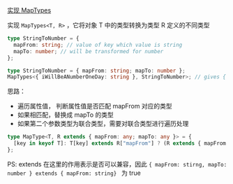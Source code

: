 [实现 MapTypes](https://github.com/type-challenges/type-challenges/blob/main/questions/05821-medium-maptypes/README.md)

实现 `MapTypes<T, R>` ，它将对象 T 中的类型转换为类型 R 定义的不同类型

```ts
type StringToNumber = {
  mapFrom: string; // value of key which value is string
  mapTo: number; // will be transformed for number
};

type StringToNumber = { mapFrom: string; mapTo: number };
MapTypes<{ iWillBeANumberOneDay: string }, StringToNumber>; // gives { iWillBeANumberOneDay: number; }
```

思路：

- 遍历属性值， 判断属性值是否匹配 mapFrom 对应的类型
- 如果相匹配，替换成 mapTo 的类型
- 如果第二个参数类型为联合类型，需要对联合类型进行遍历处理

```ts
type MapType<T, R extends { mapFrom: any; mapTo: any }> = {
  [key in keyof T]: T[key] extends R["mapFrom"] ? (R extends { mapFrom: T[key] } ? R["mapFrom"] : never) : T[key];
};
```

PS: extends 在这里的作用表示是否可以兼容，因此 `{ mapFrom: stirng, mapTo: number } extends { mapFrom: string} ` 为 true
